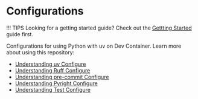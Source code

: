 # Configurations

!!! TIPS
    Looking for a getting started guide? Check out the [Gettting Started](../getting-started/index.md) guide first.

Configurations for using Python with uv on Dev Container.
Learn more about using this repository:

- [Understanding uv Configure](uv.md)
- [Understanding Ruff Configure](ruff.md)
- [Understanding pre-commit Configure](pre-commit.md)
- [Understanding Pyright Configure](pyright.md)
- [Understanding Test Configure](test.md)
